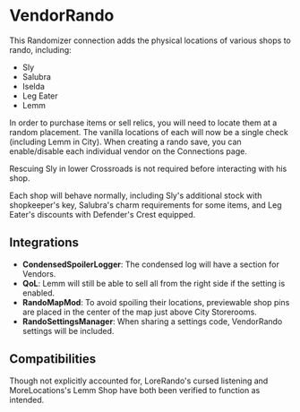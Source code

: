 # VendorRando

This Randomizer connection adds the physical locations of various shops to rando, including:
- Sly
- Salubra
- Iselda
- Leg Eater
- Lemm

In order to purchase items or sell relics, you will need to locate them at a random placement.
The vanilla locations of each will now be a single check (including Lemm in City).
When creating a rando save, you can enable/disable each individual vendor on the Connections page.


Rescuing Sly in lower Crossroads is not required before interacting with his shop.

Each shop will behave normally, including Sly's additional stock with shopkeeper's key, Salubra's charm requirements for some items, and Leg Eater's discounts with Defender's Crest equipped.


## Integrations
- **CondensedSpoilerLogger**: The condensed log will have a section for Vendors.
- **QoL**: Lemm will still be able to sell all from the right side if the setting is enabled.
- **RandoMapMod**: To avoid spoiling their locations, previewable shop pins are placed in the center of the map just above City Storerooms.
- **RandoSettingsManager**: When sharing a settings code, VendorRando settings will be included.

## Compatibilities
Though not explicitly accounted for, LoreRando's cursed listening and MoreLocations's Lemm Shop have both been verified to function as intended.
